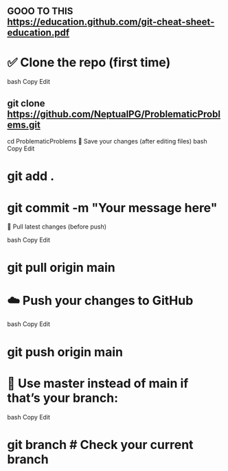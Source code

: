 
## GOOO TO THIS https://education.github.com/git-cheat-sheet-education.pdf

# ✅ Clone the repo (first time)

bash
Copy
Edit

## git clone https://github.com/NeptualPG/ProblematicProblems.git

cd ProblematicProblems
💾 Save your changes (after editing files)
bash
Copy
Edit

# git add .
# git commit -m "Your message here"

🔄 Pull latest changes (before push)

bash
Copy
Edit

# git pull origin main

# ☁️ Push your changes to GitHub

bash
Copy
Edit

# git push origin main

# 🔁 Use master instead of main if that’s your branch:

bash
Copy
Edit

# git branch      # Check your current branch